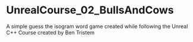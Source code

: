 # UnrealCourse_02_BullsAndCows
A simple guess the isogram word game created while following the Unreal C++ Course created by Ben Tristem
